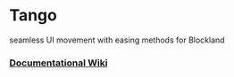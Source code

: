 # Tango

seamless UI movement with easing methods for Blockland

### [Documentational Wiki](https://github.com/Zapk/Tango/wiki)

